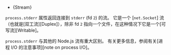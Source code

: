 
* {Stream}

`process.stderr` 属性返回连接到 `stderr` (fd `2`) 的流。 
它是一个 [`net.Socket`] 流（也就是[双工流][Duplex]），除非 fd `2` 指向一个文件，在这种情况下它是一个[可写流][Writable]。

`process.stderr` 与其他的 Node.js 流有重大区别。
有关更多信息，参阅有关[进程 I/O 的注意事项][note on process I/O]。


